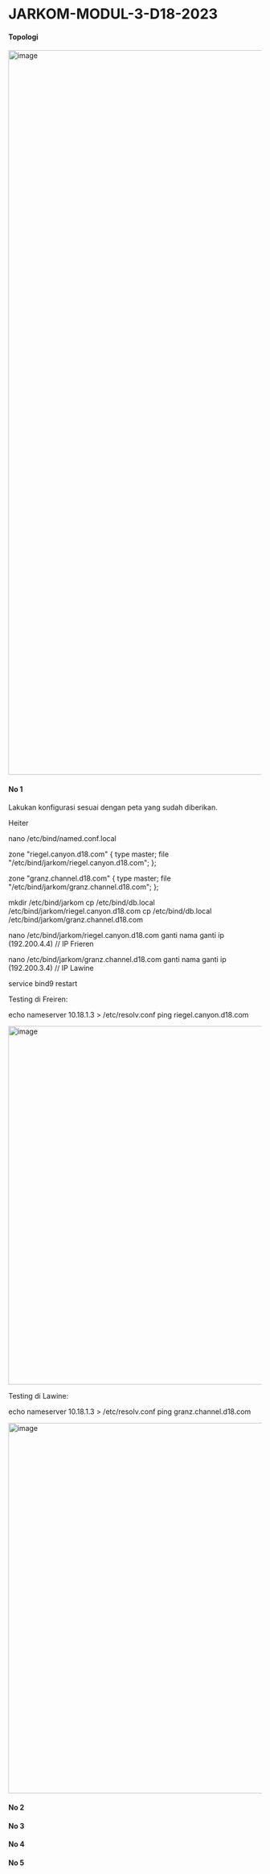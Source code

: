 # JARKOM-MODUL-3-D18-2023

#### Topologi
<img width="1439" alt="image" src="https://github.com/Abhinaya173/JARKOM-MODUL-3-D18-2023/assets/114478450/2cf863f4-c227-4dcf-90bc-647cdee791b6">


#### No 1 

Lakukan konfigurasi sesuai dengan peta yang sudah diberikan.

Heiter

nano /etc/bind/named.conf.local

zone "riegel.canyon.d18.com" {
	type master;
	file "/etc/bind/jarkom/riegel.canyon.d18.com";
};

zone "granz.channel.d18.com" {
	type master;
	file "/etc/bind/jarkom/granz.channel.d18.com";
};

mkdir /etc/bind/jarkom
cp /etc/bind/db.local /etc/bind/jarkom/riegel.canyon.d18.com
cp /etc/bind/db.local /etc/bind/jarkom/granz.channel.d18.com

nano /etc/bind/jarkom/riegel.canyon.d18.com
ganti nama
ganti ip (192.200.4.4) // IP Frieren

nano /etc/bind/jarkom/granz.channel.d18.com
ganti nama
ganti ip (192.200.3.4) // IP Lawine


service bind9 restart

Testing di Freiren:

echo nameserver 10.18.1.3 > /etc/resolv.conf
ping riegel.canyon.d18.com

<img width="712" alt="image" src="https://github.com/Abhinaya173/JARKOM-MODUL-3-D18-2023/assets/114478450/41102d97-8b8c-4542-83c0-121205631c5c">


Testing di Lawine:

echo nameserver 10.18.1.3 > /etc/resolv.conf
ping granz.channel.d18.com

<img width="736" alt="image" src="https://github.com/Abhinaya173/JARKOM-MODUL-3-D18-2023/assets/114478450/1f418e63-1679-480b-8fb6-8faeaff7e28f">

#### No 2
#### No 3
#### No 4
#### No 5


